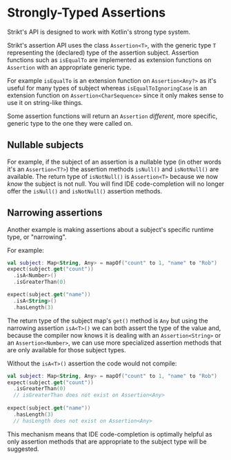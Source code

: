 # Strongly-Typed Assertions

Strikt's API is designed to work with Kotlin's strong type system. 

Strikt's assertion API uses the class `Assertion<T>`, with the generic type `T` representing the (declared) type of the assertion subject.
Assertion functions such as `isEqualTo` are implemented as extension functions on `Assertion` with an appropriate generic type.

For example `isEqualTo` is an extension function on `Assertion<Any?>` as it's useful for many types of subject whereas `isEqualToIgnoringCase` is an extension function on `Assertion<CharSequence>` since it only makes sense to use it on string-like things. 

Some assertion functions will return an `Assertion` _different_, more specific, generic type to the one they were called on.

## Nullable subjects

For example, if the subject of an assertion is a nullable type (in other words it's an `Assertion<T?>`) the assertion methods `isNull()` and `isNotNull()` are available.
The return type of `isNotNull()` is `Assertion<T>` because we now _know_ the subject is not null.
You will find IDE code-completion will no longer offer the `isNull()` and `isNotNull()` assertion methods.

## Narrowing assertions

Another example is making assertions about a subject's specific runtime type, or "narrowing".

For example:

```kotlin
val subject: Map<String, Any> = mapOf("count" to 1, "name" to "Rob")
expect(subject.get("count"))
  .isA<Number>()
  .isGreaterThan(0)

expect(subject.get("name"))
  .isA<String>()
  .hasLength(3)
```

The return type of the subject map's `get()` method is `Any` but using the narrowing assertion `isA<T>()` we can both assert the type of the value and, because the compiler now knows it is dealing with an `Assertion<String>` or an `Assertion<Number>`, we can use more specialized assertion methods that are only available for those subject types.

Without the `isA<T>()` assertion the code would not compile:

```kotlin
val subject: Map<String, Any> = mapOf("count" to 1, "name" to "Rob")
expect(subject.get("count"))
  .isGreaterThan(0) 
  // isGreaterThan does not exist on Assertion<Any>
  
expect(subject.get("name"))
  .hasLength(3) 
  // hasLength does not exist on Assertion<Any>
```

This mechanism means that IDE code-completion is optimally helpful as only assertion methods that are appropriate to the subject type will be suggested. 
